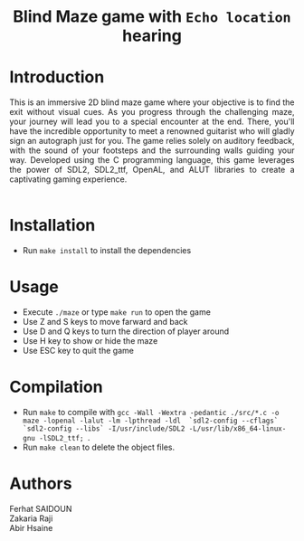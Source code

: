<div style="text-align: center">

# Blind Maze game with ```Echo location``` hearing

</div>

# Introduction

<div style="text-align: justify">
This is an immersive 2D blind maze game where your objective is to find the exit without visual cues. As you progress through the challenging maze, your journey will lead you to a special encounter at the end. There, you'll have the incredible opportunity to meet a renowned guitarist who will gladly sign an autograph just for you. The game relies solely on auditory feedback, with the sound of your footsteps and the surrounding walls guiding your way. Developed using the C programming language, this game leverages the power of SDL2, SDL2_ttf, OpenAL, and ALUT libraries to create a captivating gaming experience.</div>
</br>

# Installation
* Run ```make install``` to install the dependencies
# Usage
* Execute ```./maze``` or type ```make run``` to open the game
* Use Z and S keys to move farward and back
* Use D and Q keys to turn the direction of player around
* Use H key to show or hide the maze
* Use ESC key to quit the game
# Compilation
* Run ```make``` to compile with ```gcc -Wall -Wextra -pedantic ./src/*.c -o maze -lopenal -lalut -lm -lpthread -ldl  `sdl2-config --cflags` `sdl2-config --libs` -I/usr/include/SDL2 -L/usr/lib/x86_64-linux-gnu -lSDL2_ttf; ```.
* Run ```make clean``` to delete the object files.

# Authors
Ferhat SAIDOUN  
Zakaria Raji                                           
Abir Hsaine
